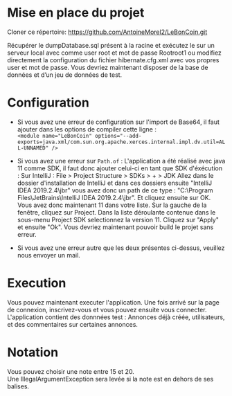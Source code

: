 # Mise en place du projet
Cloner ce répertoire: https://github.com/AntoineMorel2/LeBonCoin.git

Récupérer le dumpDatabase.sql présent à la racine et exécutez le sur un serveur local avec comme user root et mot de passe Rootroot1 ou modifiez directement la configuration du fichier hibernate.cfg.xml avec vos propres user et mot de passe.
Vous devriez maintenant disposer de la base de données et d’un jeu de données de test.

# Configuration
- Si vous avez une erreur de configuration sur l'import de Base64, il faut ajouter dans les options de compiler cette ligne : <br>
`` <module name="LeBonCoin" options="--add-exports=java.xml/com.sun.org.apache.xerces.internal.impl.dv.util=ALL-UNNAMED" /> ``

- Si vous avez une erreur sur ``Path.of`` : L'application a été réalisé avec java 11 comme SDK, il faut donc ajouter celui-ci en tant que SDK d'éxécution : 
Sur IntelliJ : File > Project Structure > SDKs > + > JDK
Allez dans le dossier d'installation de IntelliJ et dans ces dossiers ensuite "IntelliJ IDEA 2019.2.4\jbr" vous avez donc un path de ce type : "C:\Program Files\JetBrains\IntelliJ IDEA 2019.2.4\jbr". Et cliquez ensuite sur OK. Vous avez donc maintenant 11 dans votre liste.
Sur la gauche de la fenêtre, cliquez sur Project. Dans la liste déroulante contenue dans le sous-menu Project SDK selectionnez la version 11. Cliquez sur "Apply" et ensuite "Ok". Vous devriez maintenant pouvoir build le projet sans erreur.

- Si vous avez une erreur autre que les deux présentes ci-dessus, veuillez nous envoyer un mail.

# Execution
Vous pouvez maintenant executer l'application.
Une fois arrivé sur la page de connexion, inscrivez-vous et vous pouvez ensuite vous connecter.
L'application contient des donnnées test : Annonces déjà créée, utilisateurs, et des commentaires sur certaines annonces.

# Notation
Vous pouvez choisir une note entre 15 et 20. <br>
Une IllegalArgumentException sera levée si la note est en dehors de ses balises.
